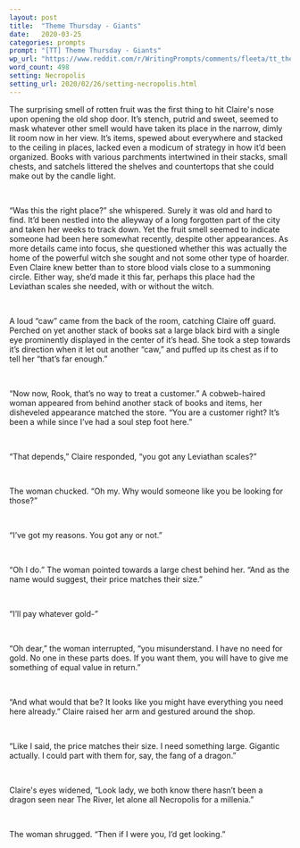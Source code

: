 ```yaml
---
layout: post
title:  "Theme Thursday - Giants"
date:   2020-03-25
categories: prompts
prompt: "[TT] Theme Thursday - Giants"
wp_url: "https://www.reddit.com/r/WritingPrompts/comments/fleeta/tt_theme_thursday_giants/fli59wy/"
word_count: 498
setting: Necropolis
setting_url: 2020/02/26/setting-necropolis.html
---
```


The surprising smell of rotten fruit was the first thing to hit Claire's nose upon opening the old shop door. It’s stench, putrid and sweet, seemed to mask whatever other smell would have taken its place in the narrow, dimly lit room now in her view. It’s items, spewed about everywhere and stacked to the ceiling in places, lacked even a modicum of strategy in how it’d been organized. Books with various parchments intertwined in their stacks, small chests, and satchels littered the shelves and countertops that she could make out by the candle light.
<p>&nbsp;</p>
“Was this the right place?” she whispered. Surely it was old and hard to find. It’d been nestled into the alleyway of a long forgotten part of the city and taken her weeks to track down. Yet the fruit smell seemed to indicate someone had been here somewhat recently, despite other appearances. As more details came into focus, she questioned whether this was actually the home of the powerful witch she sought and not some other type of hoarder. Even Claire knew better than to store blood vials close to a summoning circle. Either way, she’d made it this far, perhaps this place had the Leviathan scales she needed, with or without the witch.
<p>&nbsp;</p>
A loud “caw” came from the back of the room, catching Claire off guard. Perched on yet another stack of books sat a large black bird with a single eye prominently displayed in the center of it’s head. She took a step towards it’s direction when it let out another “caw,” and puffed up its chest as if to tell her “that’s far enough.”
<p>&nbsp;</p>
“Now now, Rook, that’s no way to treat a customer.” A cobweb-haired woman appeared from behind another stack of books and items, her disheveled appearance matched the store. “You are a customer right? It’s been a while since I’ve had a soul step foot here.”
<p>&nbsp;</p>
“That depends,” Claire responded, “you got any Leviathan scales?”
<p>&nbsp;</p>
The woman chucked. “Oh my. Why would someone like you be looking for those?”
<p>&nbsp;</p>
“I’ve got my reasons. You got any or not.”
<p>&nbsp;</p>
“Oh I do.” The woman pointed towards a large chest behind her. “And as the name would suggest, their price matches their size.”
<p>&nbsp;</p>
“I’ll pay whatever gold-”
<p>&nbsp;</p>
“Oh dear,” the woman interrupted, “you misunderstand. I have no need for gold. No one in these parts does. If you want them, you will have to give me something of equal value in return.”
<p>&nbsp;</p>
“And what would that be? It looks like you might have everything you need here already.” Claire raised her arm and gestured around the shop.
<p>&nbsp;</p>
“Like I said, the price matches their size. I need something large. Gigantic actually. I could part with them for, say, the fang of a dragon.”
<p>&nbsp;</p>
Claire's eyes widened, “Look lady, we both know there hasn’t been a dragon seen near The River, let alone all Necropolis for a millenia.”
<p>&nbsp;</p>
The woman shrugged. “Then if I were you, I’d get looking.”
